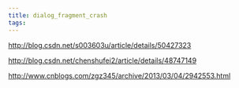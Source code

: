 ```yaml
---
title: dialog_fragment_crash
tags:
---
```



http://blog.csdn.net/s003603u/article/details/50427323

http://blog.csdn.net/chenshufei2/article/details/48747149

http://www.cnblogs.com/zgz345/archive/2013/03/04/2942553.html